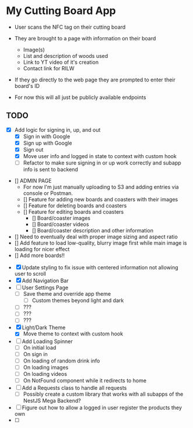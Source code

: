 # My Cutting Board App

* User scans the NFC tag on their cutting board
* They are brought to a page with information on their board
  * Image(s)
  * List and description of woods used
  * Link to YT video of it's creation
  * Contact link for RILW

* If they go directly to the web page they are prompted to enter their board's ID

* For now this will all just be publicly available endpoints

## TODO

* [x] Add logic for signing in, up, and out
  * [x] Sign in with Google
  * [x] Sign up with Google
  * [x] Sign out
  * [x] Move user info and logged in state to context with custom hook
  * [ ] Refactor to make sure signing in or up work correctly and subapp info is sent to backend
* [] ADMIN PAGE
  * For now I'm just manually uploading to S3 and adding entries via console or Postman.
  * [] Feature for adding new boards and coasters with their images
  * [] Feature for deleting boards and coasters
  * [] Feature for editing boards and coasters
    * [] Board/coaster images
    * [] Board/coaster videos
    * [] Board/coaster description and other information 
* [] Need to eventually deal with proper image sizing and aspect ratio
* [] Add feature to load low-quality, blurry image first while main image is loading for nicer effect
* [] Add more boards!!
* [x] Update styling to fix issue with centered information not allowing user to scroll
* [x] Add Navigation Bar
* [ ] User Settings Page
  * [ ] Save theme and override app theme
    * [ ] Custom themes beyond light and dark  
  * [ ]  ???
  * [ ]  ???
  * [ ]  ???
* [x] Light/Dark Theme
  * [x] Move theme to context with custom hook  
* [ ] Add Loading Spinner
  * [ ] On initial load
  * [ ] On sign in
  * [ ] On loading of random drink info
  * [ ] On loading images
  * [ ] On loading videos
  * [ ] On NotFound component while it redirects to home
* [ ] Add a Requests class to handle all requests
  * [ ] Possibly create a custom library that works with all subapps of the NestJS Mega Backend?
* [ ] Figure out how to allow a logged in user register the products they own
* [ ] 
